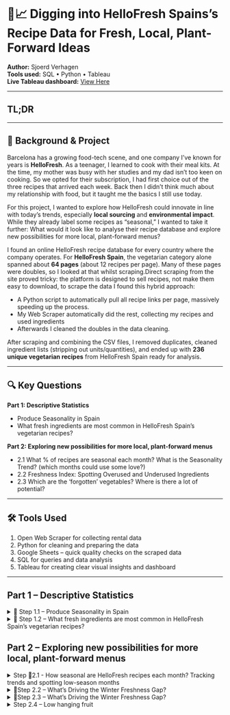 # 🌱📈 Digging into HelloFresh Spains’s Recipe Data for Fresh, Local, Plant-Forward Ideas

**Author:** Sjoerd Verhagen  
**Tools used:** SQL • Python • Tableau  
**Live Tableau dashboard:** [View Here](https://public.tableau.com/views/YOUR-DASHBOARD-LINK)


---

## TL;DR 



---

## 🎯 Background & Project

Barcelona has a growing food-tech scene, and one company I’ve known for years is **HelloFresh**. As a teenager, I learned to cook with their meal kits. At the time, my mother was busy with her studies and my dad isn’t too keen on cooking. So we opted for their subscription, I had first choice out of the three recipes that arrived each week. Back then I didn’t think much about my relationship with food, but it taught me the basics I still use today.

For this project, I wanted to explore how HelloFresh could innovate in line with today’s trends, especially **local sourcing** and **environmental impact**. While they already label some recipes as “seasonal,” I wanted to take it further: What would it look like to analyse their recipe database and explore new possibilities for more local, plant-forward menus?

I found an online HelloFresh recipe database for every country where the company operates. For **HelloFresh Spain**, the vegetarian category alone spanned about **64 pages** (about 12 recipes per page). Many of these pages were doubles, so I looked at that whilst scraping.Direct scraping from the site proved tricky:  the platform is designed to sell recipes, not make them easy to download, to scrape the data I found this hybrid approach:
- A Python script to automatically pull all recipe links per page, massively speeding up the process.
- My Web Scraper automatically did the rest, collecting my recipes and used ingredients
- Afterwards I cleaned the doubles in the data cleaning.

After scraping and combining the CSV files, I removed duplicates, cleaned ingredient lists (stripping out units/quantities), and ended up with **236 unique vegetarian recipes** from HelloFresh Spain ready for analysis.


---

## 🔍 Key Questions

**Part 1: Descriptive Statistics**
- Produce Seasonality in Spain
- What fresh ingredients are most common in HelloFresh Spain’s vegetarian recipes? 

**Part 2: Exploring new possibilities for more local, plant-forward menus**
- 2.1 What % of recipes are seasonal each month? What is the Seasonality Trend? (which months could use some love?)
- 2.2 Freshness Index: Spotting Overused and Underused Ingredients
- 2.3 Which are the ‘forgotten’ vegetables? Where is there a lot of potential? 


---

## 🛠️ Tools Used

1. Open Web Scraper for collecting rental data
2. Python for cleaning and preparing the data
3. Google Sheets – quick quality checks on the scraped data
4.  SQL for queries and data analysis
5. Tableau for creating clear visual insights and dashboard

---

## Part 1 – Descriptive Statistics

</details>
<details>
<summary>🌱 Step 1.1 – Produce Seasonality in Spain </summary>

**Step Overview**
To understand how well HelloFresh recipes align with what is naturally available, the first step is to map out the seasonality of fresh produce in Spain. For this, I worked with _**Greenpeace’s La Guía de las Frutas y Verduras de Temporada**_ [The Seasonal Fruit and Vegetable Guide], which lists the fruits and vegetables that are in season in Spain each month. I converted the PDF into a CSV, with each row showing the product name, the month, and whether it is in season. The dataset covers **74** fresh products in total. 

<img src="https://github.com/sjoerd-verhagen/hellofresh-seasonality-spain/blob/main/vegs bubbles2.png" width="800">

Out of these, **5** items are available year-round: ajo (garlic), cebolla (onion), patata (potato), plátano (plantain), and zanahoria (carrot). The median availability is **7** months per year, with produce such as tomate (tomato), brócoli (broccoli), and fresas (strawberries) all falling into this middle range. In the chart, red bubbles mark produce with the shortest seasons, shifting through light to dark green as availability increases, while bubble size still reflects how many months it is in season.

The chart below shows how many products are in season each month. Summer months such as _julio_ (July) with **34** items and _agosto_ (August) with **30** items have the lowest variety, while _octubre_ (October) peaks with **58** items in season, followed by noviembre (November) with **52**. By season, _otoño_ (autumn) has the highest variety, then _invierno_ (winter), followed by _primavera_ (spring). _Verano_ (summer) has the fewest options.

<img src="https://github.com/sjoerd-verhagen/hellofresh-seasonality-spain/blob/main/When-in-season2.png" alt="In what months are different fruits, herbs, and vegetables in season in Spain?" width="800">

</details> <details> <summary>🌱 Step 1.2 – What fresh ingredients are most common in HelloFresh Spain’s vegetarian recipes?</summary>


**Step overview**
After mapping Spain’s produce seasonality, the next step is to see which fresh ingredients HelloFresh uses most often in its vegetarian recipes. I cleaned and matched ingredient names from the seasonality table with those in the recipes table, ensuring consistent formatting by lowercasing and trimming spaces. Then, I counted how many distinct recipes each ingredient appears in to find the most common ingredients. Finally, I calculated the percentage of total recipes that include each ingredient to show its relative frequency.


```sql
WITH clean_seasonality AS (
    SELECT
        LOWER(TRIM(REPLACE(producto, ' (merged)', ''))) AS producto_clean,
        month,
        in_season
    FROM public."11 aug - seasonality"
),

matched_recipes AS (
    SELECT DISTINCT
        LOWER(TRIM(cs.producto_clean)) AS ingredient,
        r."web-scraper-order" AS recipe_id
    FROM public."11 aug - recipes exploded" r
    JOIN clean_seasonality cs
        ON LOWER(TRIM(r."Ingredients")) = LOWER(TRIM(cs.producto_clean))
),

total_recipes AS (
    SELECT COUNT(DISTINCT "web-scraper-order") AS total_count
    FROM public."11 aug - recipes exploded"
)

SELECT
    mr.ingredient,
    COUNT(DISTINCT mr.recipe_id) AS unique_recipe_count,
    ROUND( (COUNT(DISTINCT mr.recipe_id)::decimal / tr.total_count) * 100, 2) AS percent_of_total_recipes
FROM matched_recipes mr
CROSS JOIN total_recipes tr
GROUP BY mr.ingredient, tr.total_count
ORDER BY unique_recipe_count DESC
LIMIT 10;
```

| ingredient | unique_recipe_count | percent_of_total_recipes |
|------------|---------------------|--------------------------|
| cebolla    |                 118 |                      50% |
| calabacín  |                  48 |                   20.34% |
| zanahoria  |                  47 |                   19.92% |
| tomate     |                  27 |                   11.44% |
| limón      |                  26 |                   11.02% |
| patata     |                  22 |                    9.32% |
| perejil    |                  22 |                    9.32% |
| lima       |                  20 |                    8.47% |
| albahaca   |                  20 |                    8.47% |
| berenjena  |                  17 |                     7.2% |

_Cebolla_ (onion) leads by a wide margin, appearing in 50% of recipes. Next are _calabacín_ (zucchini) at 20.34% and _zanahoria_ (carrot) at 19.92%, showing their strong presence. _Tomate_ (tomato) and _limón_ (lemon) feature in about 11% each. Herbs also have a solid role, with _perejil_ (parsley) in 9.32% and _albahaca_ (basil) in 8.47% of recipes. 

</details>

## Part 2 – Exploring new possibilities for more local, plant-forward menus 

<details>
  <summary>Step 🌱2.1 - How seasonal are HelloFresh recipes each month? Tracking trends and spotting low-season months </summary


**Step overview**

With the seasonality map complete and the most common ingredients identified, the next step is to measure how closely HelloFresh recipes follow the seasonal calendar. This step calculates the percentage of in-season ingredients in HelloFresh recipes for each month by matching every fresh ingredient with the seasonality table to see if it is in season at that time.

It calculates both:
- the overall monthly percentage of in-season ingredients across all recipes
- the average percentage of in-season ingredients per recipe

The output shows, per month, total fresh ingredient mentions, how many are in season, the overall percentage in season, and the recipe level average percentage in season.

```sql
WITH clean_seasonality AS (
  SELECT
    LOWER(TRIM(REPLACE(producto, ' (merged)', ''))) AS producto_clean,
    LOWER(TRIM(month)) AS month,
    in_season
  FROM public."11 aug - seasonality"
),

recipe_ingredients AS (
  SELECT
    r."web-scraper-order"          AS recipe_id,
    LOWER(TRIM(r."Ingredients"))    AS ingredient
  FROM public."12 aug - recipes exploded" r
),

-- only keep recipe ingredient rows that are fresh produce (appear in seasonality at any month)
fresh_recipe_ingredients AS (
  SELECT ri.recipe_id, ri.ingredient
  FROM recipe_ingredients ri
  JOIN (SELECT DISTINCT producto_clean FROM clean_seasonality) s
    ON ri.ingredient = s.producto_clean
),

-- totals per month counting each ingredient mention once per recipe
monthly_totals AS (
  SELECT
    cs.month,
    COUNT(*) AS total_ingredient_mentions,
    COUNT(*) FILTER (WHERE cs.in_season = 1) AS total_in_season_mentions
  FROM fresh_recipe_ingredients ri
  JOIN clean_seasonality cs
    ON ri.ingredient = cs.producto_clean
  GROUP BY cs.month
),

-- percent in season per recipe then averaged per month
matched_per_recipe_month AS (
  SELECT
    ri.recipe_id,
    cs.month,
    COUNT(*) FILTER (WHERE cs.in_season = 1)    AS ingredients_in_season,
    COUNT(*)                                    AS total_ingredients
  FROM fresh_recipe_ingredients ri
  JOIN clean_seasonality cs
    ON ri.ingredient = cs.producto_clean
  GROUP BY ri.recipe_id, cs.month
),

avg_percent_per_recipe AS (
  SELECT
    month,
    ROUND(AVG((ingredients_in_season::decimal / NULLIF(total_ingredients,0)) * 100), 2) AS avg_percent_per_recipe
  FROM matched_per_recipe_month
  GROUP BY month
)

SELECT
  mt.month,
  mt.total_ingredient_mentions      AS total_ingredients,
  mt.total_in_season_mentions       AS total_ingredients_in_season,
  ROUND((mt.total_in_season_mentions::decimal / NULLIF(mt.total_ingredient_mentions,0)) * 100, 2)
    AS percent_in_season_overall,
  ap.avg_percent_per_recipe
FROM monthly_totals mt
LEFT JOIN avg_percent_per_recipe ap USING (month)
ORDER BY CASE mt.month
  WHEN 'enero' THEN 1
  WHEN 'febrero' THEN 2
  WHEN 'marzo' THEN 3
  WHEN 'abril' THEN 4
  WHEN 'mayo' THEN 5
  WHEN 'junio' THEN 6
  WHEN 'julio' THEN 7
  WHEN 'agosto' THEN 8
  WHEN 'septiembre' THEN 9
  WHEN 'octubre' THEN 10
  WHEN 'noviembre' THEN 11
  WHEN 'diciembre' THEN 12
END;
```

| "month"      | "total_ingredients" | "total_ingredients_in_season" | "percent_in_season_overall" | "avg_percent_per_recipe" |
|--------------|---------------------|-------------------------------|-----------------------------|--------------------------|
| "enero"      | 531                 | 353                           | 66.48                       | 68.71                    |
| "febrero"    | 531                 | 359                           | 67.61                       | 70.15                    |
| "marzo"      | 531                 | 321                           | 60.45                       | 62.92                    |
| "abril"      | 531                 | 359                           | 67.61                       | 70.15                    |
| "mayo"       | 531                 | 448                           | 84.37                       | 85.92                    |
| "junio"      | 531                 | 441                           | 83.05                       | 83.45                    |
| "julio"      | 531                 | 387                           | 72.88                       | 71.83                    |
| "agosto"     | 531                 | 383                           | 72.13                       | 70.99                    |
| "septiembre" | 531                 | 466                           | 87.76                       | 87.53                    |
| "octubre"    | 531                 | 523                           | 98.49                       | 98.02                    |
| "noviembre"  | 531                 | 441                           | 83.05                       | 82.99                    |
| "deciembre"  | 531                 | 381                           | 71.75                       | 72.72                    |


<img src="https://github.com/sjoerd-verhagen/hellofresh-seasonality-spain/blob/main/recipes-seasonal-each-month.png" width="800">

_Invierno_ (winter) has the lowest share of seasonal ingredients in recipes, with _primavera_ (spring) and _verano_ (summer) only slightly higher. _Atoño_ (autumn) stands out, with 89.51% of recipe ingredients in season. On the monthly level, _Marzo_ (March) is the lowest at 62.92%, followed by _Enero_ (January), _Febrero_ (February), and April, all between 69% and 70%. A similar dip appears in summer, with _Julio_ (July) and _Agosto_ (August) both around 71%.

<img src="https://github.com/sjoerd-verhagen/hellofresh-seasonality-spain/blob/main/seasonal vs recipes use.png" width="800">

When we compare the recipes to the actual availability of fresh produce (see graph), we find months where many items are in season but do not appear in the same proportion in in-season recipes. The clearest example is in _**invierno**_ (winter). During this season, the average recipe freshness is 70,53%, yet on average 44 produce items are in season — the second highest count of all seasons. This mismatch displays there is considerable room to include more seasonal ingredients in winter recipes.

</details>
<details>
  <summary>🌱Step 2.2 – What’s Driving the Winter Freshness Gap? </summary

**Step overview**

First, I looked at the whole year to see which ingredients are **overused** or **underused** compared to how often they are actually in season. This uses a _freshness gap_ measure: the difference between an ingredient’s share of recipes and the share of the year it is in season.

<img src="https://github.com/sjoerd-verhagen/hellofresh-seasonality-spain/blob/main/freshness gap.png" width="600">

**Overused** – Ingredients used frequently despite being in season for only part of the year.
_Calabacín_ (courgette) appears in 48 recipes (20% of the total) but is only fresh for six months. _Tomate_ (tomato) is fresh for seven months yet features heavily in recipes, along with _albahaca_ (basil), _lima_ (lime), and _berenjena_ (aubergine), each used 7–8% of the time but only in season for four to six months.

**Underused despite high availability** – Ingredients that are in season most of the year but rarely used.
While staples like _ajo_ (garlic), _patata_ (potato), and _zanahoria_ (carrot) are fresh year-round and used often, others such as _pack choi_ (fresh for 10 months but in only one recipe) and _rábano_ (radish, fresh for 9 months but also in just one recipe) are barely present.

With the year-round patterns clear, the next step is to focus on _**invierno**_ (winter). Here, the gap is driven by ingredients like calabacín and tomate, which are out of season all winter yet appear regularly in recipes. This pulls the overall winter freshness down to around 70% despite 44 produce items being in season — a pattern we explore in detail in Step 2.3.



</details>

<details>
  <summary>🌱Step 2.3 – What’s Driving the Winter Freshness Gap? </summary

**Step overview**

Now we zoom in on which ingredients drive the **winter gap**. The goal is to identify items that are fresh in _invierno_ (winter) but appear less in recipes, as well as those that are used heavily despite being out of season. _Cebolla_ is excluded as a clear outlier: it appears in 50% of all recipes and is always in season. This highlights the main overused and underused drivers in winter, helping explain why recipe freshness averages around 70% despite about 44 items being in season.

<img src="https://github.com/sjoerd-verhagen/hellofresh-seasonality-spain/blob/main/Winter Gap.png" width="800">

In this bar chart the usage of the ingredients in recipes is displayed. The colours range from green (in season all winter), orange (1 month of winter in season), and green (in season all winter), to zoom in to see what ingredients drive the winter gap.

As seen in the year-round view, _calabacín_ (courgette) and _tomate_ (tomato) are the main overused drivers, followed by _lima_ (lime), _albahaca_ (basil), and _berenjena_ (aubergine). At the other end of the chart are the ingredients with untapped potential: _kale_, _rábano_ (radish), _coliflor_ (cauliflower), _calabaza_ (pumpkin), and _remolacha_ (beetroot). All are in season throughout winter and often feature in heartier seasonal dishes, yet currently appear in relatively few recipes.

</details> <details>
  <summary>Step 2.4 – Low hanging fruit </summary
</details>

Taking these insights together, a useful approach is to focus on produce that is already used, so it is familiar to the public and suppliers are available, but could appear in more recipes. This is especially relevant for **winter**, where we saw the lowest average freshness at **70%**. On average, more produce is in season than is actually reflected in the recipes, highlighting an opportunity to make better use of what is available. In total, there are **44** fresh produce items in season during this period.

The reason for the low seasonality in winter is that for the top 10 products (not including onion) calabacin (courgete) is out of season, and tomate (tomato), lime is only 1 month in season in winter, and also albahaca and berenjena are out of season. For hearthy  wintery dishes it would be good to look at vegetables that are in season the whole winter, think of califlor, calabaza, pack choi, rabano, remolacha. These are in the lowest teir of usage but are in season throughout the winter.


## What I learned (and Challenges I faced)

